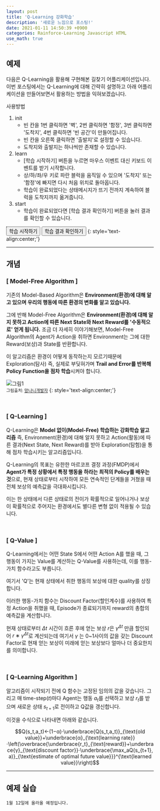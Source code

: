 ```yaml
---
layout: post
title: 'Q-Learning 강화학습'
description: '새로운 느낌으로 포스팅!'
date: 2021-01-11 14:50:39 +0900
categories: Rainforce-Learning Javascript HTML
use_math: true
---
```

## 예제
다음은 Q-Learning을 활용해 구현해본 길찾기 어플리케이션입니다. 이번 포스팅에서는 Q-Learning에 대해 간략히 설명하고 아래 어플리케이션을 만들어보면서 활용하는 방법을 익혀보겠습니다. 

사용방법
1. init
    - 빈 칸을 1번 클릭하면 '벽', 2번 클릭하면 '함정', 3번 클릭하면 '도착지', 4번 클릭하면 '빈 공간'이 만들어집니다.
    - 빈 칸을 오른쪽 클릭하면 '출발지'로 설정할 수 있습니다.
    - 도착지와 출발지는 하나씩만 존재할 수 있습니다.
2. learn
    - [학습 시작하기] 버튼을 누르면 마우스 이벤트 대신 키보드 이벤트를 받기 시작합니다.
    - 상/하/좌/우 키로 파란 블럭을 움직일 수 있으며 '도착지' 또는 '함정'에 빠지면 다시 처음 위치로 돌아옵니다.
    - 학습이 완료되었다는 상태메시지가 뜨기 전까지 계속하여 블럭을 도착지까지 옮겨줍니다.
3. start
    - 학습이 완료되었다면 [학습 결과 확인하기] 버튼을 눌러 결과를 확인할 수 있습니다.


<div class="container" id='container'>
    <canvas id="canvas_background" width="600" height="400"></canvas>
    <canvas id="canvas" width="600" height="400"></canvas>
</div>

<button onclick="learn()">학습 시작하기</button>
<button onclick="start()">학습 결과 확인하기</button>
{: style='text-align:center;'}

<script>
    let learningRate=1.0, discount=0.9, t=0
    
    const ctx = canvas.getContext('2d');
    const ctxBg = canvas_background.getContext('2d');
    const floor = Math.floor;
    let size = 50;
    let wNum = 9
    let hNum = 9
    let boxWidth = size * wNum;
    let boxHeight = size * hNum;
    canvas_background.width = canvas.width = boxWidth;
    container.style.height = boxHeight + 'px';
    canvas_background.height = canvas.height = boxHeight;
    let islearning = false
    let iscomplete = false
    let isstart = false
    let endPoint = [-1, -1]
    let startPoint = [-1, -1]
    let now = [-1, -1]

    const map = new Array(floor(boxHeight/size));
    const weight = new Array(floor(boxHeight/size))

    const init = () => {
        for(let i=0; i<map.length; i++){
            map[i] = new Array(floor(boxWidth/size)).fill(0);
            weight[i] = new Array(floor(boxWidth/size))
        }
        for(let i = 0; i<weight.length;i++){
            for(let j = 0;j<weight[i].length;j++){
                weight[i][j]=new Array(4).fill(0)
            }
        }

        for(let i = 0; i < floor(boxHeight/size); i++){
            for(let j = 0; j < floor(boxWidth/size); j++){
                ctxBg.strokeRect(j*size, i*size, size, size);
            }
        }
    }

    const getReward = (x, y) => {
        if(map[y][x] == 2){
            return -1
        }
        if(map[y][x] == 3){
            return +1
        }
        return 0
    }

    const isWall = (x, y) => y < 0 || y >= hNum || x < 0 || x >= wNum || map[y][x] == 1 ? true : false;

    const updateQvalue = (px, py, ax, ay, a) => {
        let [x, y] = [px+ax, py+ay]
        let r = getReward(x, y)
        weight[py][px][a] = (1-learningRate)*weight[py][px][a] + learningRate*(r + discount*Math.max(...weight[y][x])) 
        console.log(`${px}, ${py}, ${a} => ${weight[py][px][a]}`)
        return r
    }

    const registerEvents = () => {
        canvas.addEventListener('click', e => {
            if(islearning) return false;

            let {offsetX: rx, offsetY: ry} = e;
            let [x, y] = [floor(rx/size), floor(ry/size)];

            if(x == startPoint[0] && y == startPoint[1]) return false;

            let value = ++map[y][x] % 4;
            if(value == 0){ // none
                ctx.clearRect(x*size, y*size, size, size);
                return true;
            }
            if(value == 1){//wall
                ctx.fillStyle = '#ccc';
                ctx.fillRect(x*size, y*size, size, size);
                return true;
            }
            if(value == 2){ //-1 point
                ctx.fillStyle = 'red';
                ctx.fillRect(x*size, y*size, size, size);
                return true;
            }
            if(value == 3){//+1 point
                if (endPoint.reduce((prev, cur) => prev + cur) != -2){
                    let [px, py] = endPoint;
                    map[py][px] = 0;
                    ctx.clearRect(px*size, py*size, size, size);
                }
                endPoint = [x, y];
                ctx.fillStyle = 'green';
                ctx.fillRect(x*size, y*size, size, size);
                return true;
            }
        });
        canvas.addEventListener('contextmenu', e => {
            if(islearning) return false;

            let {offsetX: rx, offsetY: ry} = e;
            let [x, y] = [floor(rx/size), floor(ry/size)];
            map[y][x] = 4;
            if (startPoint.reduce((prev, cur) => prev + cur) != -2){
                let [px, py] = startPoint;
                map[py][px] = 0;
                ctx.clearRect(px*size, py*size, size, size);
            }
            startPoint = [x, y];
            ctx.fillStyle = 'blue';
            ctx.fillRect(x*size, y*size, size, size);
            return false
        })
        document.body.addEventListener('keydown', ({keyCode}) => {
            if(!islearning) return false;
            event.preventDefault();
            event.stopPropagation();
            let key = keyCode % 37;
            let [x, y] = now
            ctx.clearRect(x*size, y*size, size, size)
            switch(key){
                case 0: // left
                    if(isWall(x-1, y)) break
                    if(updateQvalue(x--, y, -1, 0, key)){
                        [x, y] = startPoint;
                        if(Math.max(...weight[y][x]) != 0){
                            alert('학습이 완료되었습니다. start()를 실행할 수 있습니다.')
                            iscomplete = true
                        }
                    }
                    break
                case 1: // top
                    if(isWall(x, y-1)) break
                    if(updateQvalue(x, y--, 0, -1, key)){
                        [x, y] = startPoint;
                        if(Math.max(...weight[y][x]) != 0){
                            alert('학습이 완료되었습니다. start()를 실행할 수 있습니다.')
                            iscomplete = true

                        }
                    }
                    break
                case 2: // right
                    if(isWall(x+1, y)) break
                    if(updateQvalue(x++, y, +1, 0, key)){
                        [x, y] = startPoint;
                        if(Math.max(...weight[y][x]) != 0){
                            alert('학습이 완료되었습니다. start()를 실행할 수 있습니다.')
                            iscomplete = true

                        }
                    }
                    break
                case 3: // bottom
                    if(isWall(x, y+1)) break
                    if(updateQvalue(x, y++, 0, +1, key)){
                        [x, y] = startPoint;
                        if(Math.max(...weight[y][x]) != 0){
                            alert('학습이 완료되었습니다. start()를 실행할 수 있습니다.')
                            iscomplete = true

                        }
                    }
                    break
            }
            ctx.fillRect(x*size, y*size, size, size)
            now = [x, y]
        })
    }
    const learn = () => {
        if(startPoint.reduce((prev, now) => prev + now) == -2 || endPoint.reduce((prev, now) => prev + now) == -2){
            alert("출발지 또는 도착지가 설정되지 않았습니다.")
            return false;
        }
        if(isstart) return false
        ctx.fillStyle = 'blue'
        now = startPoint;
        islearning = true

    }

    const start = () => {
        if(!iscomplete) {
            alert("학습이 완료되지 않았습니다. learn()을 먼저 실행해주세요.")
            return false;
        }

        isstart = true

        ctx.clearRect(now[0]*size, now[1]*size, size, size);
        now = startPoint;
        let before = null;
        let move = setInterval(()=>{
            if(now[0] == endPoint[0] && now[1] == endPoint[1]){
                clearInterval(move)
            }
            let [x, y] = now
            if(before) ctx.clearRect(before[0]*size, before[1]*size, size, size)
            ctx.fillRect(x*size, y*size, size, size)
            let action = weight[y][x].indexOf(Math.max(...weight[y][x]))
            if(action == 0){
                x--
            }else if(action == 1){
                y--
            }else if(action == 2){
                x++
            }else if(action == 3){
                y++
            }
            before = [now[0], now[1]]
            now = [x, y]
        }, 500)
    }
    
    init();
    registerEvents();

    
</script>

---

## 개념

### [ Model-Free Algorithm ]

기존의 Model-Based Algorithm은 **Environment(환경)에 대해 알고 있으며 우리의 행동에 따른 환경의 변화를 알고 있습니다.**

그에 반해 Model-Free Algorithm은 **Environment(환경)에 대해 알지 못하고 Action에 따른 Next State와 Next Reward를 '수동적으로' 얻게 됩니다.** 조금 더 자세히 이야기해보면, Model-Free Algorithm의 Agent가 Action을 취하면 Environment는 그에 대한 Reward(보상)과 State를 반환합니다.

이 알고리즘은 환경이 어떻게 동작하는지 모르기때문에 Exploration(탐사) 즉, 실제로 부딪혀가며 **Trail and Error를 반복해 Policy Function을 점차 학습**시켜야 합니다. 

![그림1](https://img1.daumcdn.net/thumb/R1280x0/?scode=mtistory2&fname=https%3A%2F%2Fblog.kakaocdn.net%2Fdn%2FqTURh%2FbtqBOsVDNcz%2FH9KgbAldN1olQjXbEKa7Bk%2Fimg.png)
<br>
<small>그림출처: [망나니개발자][man]</small>
{: style='text-align:center;'}

<br>

### [ Q-Learning ]

Q-Learning은 **Model 없이(Model-Free) 학습하는 강화학습 알고리즘** 즉, Environment(환경)에 대해 알지 못하고 Action(활동)에 따른 결과(Next State, Next Reward)를 받아 Exploration(탐험)을 통해 점차 학습시키는 알고리즘입니다.

Q-Learning의 목표는 유한한 마르코프 결정 과정(FMDP)에서 **Agent가 특정 상황에서 특정 행동을 하라는 최적의 Policy를 배우는 것**으로, 현재 상태로부터 시작하여 모든 연속적인 단계들을 거쳤을 때 전체 보상의 예측값을 극대화시킵니다.

이는 한 상태에서 다른 상태로의 전이가 확률적으로 일어나거나 보상이 확률적으로 주어지는 환경에서도 별다른 변형 없이 적용될 수 있습니다.

<br>

### [ Q-Value ]
Q-Learning에서는 어떤 State S에서 어떤 Action A를 했을 때, 그 행동이 가지는 Value를 계산하는 Q-Value를 사용하는데, 이를 행동-가치 함수라고도 부릅니다. 

여기서 'Q'는 현재 상태에서 취한 행동의 보상에 대한 quality를 상징합니다.

이러한 행동-가치 함수는 Discount Factor(할인계수)를 사용하여 특정 Action을 취했을 때, Episode가 종료되기까지 reward의 총합의 예측값을 계산합니다.

현재 상태로부터 $Δt$ 시간이 흐른 후에 얻는 보상 $r$은  $γ^{Δt}$ 만큼 할인되어 $r∗γ^{Δt}$로 계산되는데 여기서 $γ$ 는 0~1사이의 값을 갖는 Discount Factor로 현재 얻는 보상이 미래에 얻는 보상보다 얼마나 더 중요한지를 의미합니다.

<br>

### [ Q-Learning Algorithm ]
알고리즘이 시작되기 전에 Q 함수는 고정된 임의의 값을 갖습니다. 그리고 매 time-step($t$)마다 Agent는 행동 $a_t$를 선택하고 보상 $r_t$를 받으며 새로운 상태 $s_{t+1}$로 전이하고 Q값을 갱신합니다.

이것을 수식으로 나타내면 아래와 같습니다.

$$Q(s_t,a_t)←(1−α)⋅\underbrace{Q(s_t,a_t)}_{\text{old value}}+\underbrace{α}_{\text{learning rate}}⋅\left(\overbrace{\underbrace{r_t}_{\text{reward}}+\underbrace{γ}_{\text{discount factor}}⋅\underbrace{\max_aQ(s_{t+1}, a)}_{\text{estimate of optimal future value}}}^{\text{learned value}}\right)$$


---

## 예제 실습

    1월 12일에 올라올 예정입니다.



[man]: https://mangkyu.tistory.com/61?category=767742


<style scoped>
    *{
        box-sizing: border-box;
    }
    .container{
        position: relative;
    }
    canvas{
        position: absolute;
        border: 1px solid #2e2e2e;
    }
</style>